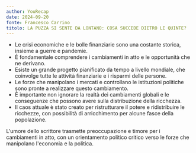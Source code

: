 ```yaml
---
author: YouRecap
date: 2024-09-20
fonte: Francesco Carrino
titolo: LA PUZZA SI SENTE DA LONTANO: COSA SUCCEDE DIETRO LE QUINTE?
---
```


- Le crisi economiche e le bolle finanziarie sono una costante storica, insieme a guerre e pandemie.
- È fondamentale comprendere i cambiamenti in atto e le opportunità che ne derivano.
- Esiste un grande progetto pianificato da tempo a livello mondiale, che coinvolge tutte le attività finanziarie e i risparmi delle persone.
- Le forze che manipolano i mercati e controllano le istituzioni politiche sono pronte a realizzare questo cambiamento.
- È importante non ignorare la realtà dei cambiamenti globali e le conseguenze che possono avere sulla distribuzione della ricchezza.
- Il caos attuale è stato creato per ristrutturare il potere e ridistribuire le ricchezze, con possibilità di arricchimento per alcune fasce della popolazione.

L'umore dello scrittore trasmette preoccupazione e timore per i cambiamenti in atto, con un orientamento politico critico verso le forze che manipolano l'economia e la politica.
